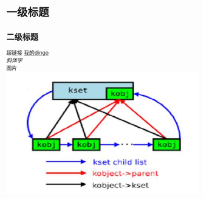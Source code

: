 # 一级标题
## 二级标题
超链接 [我的dingo](https://www.diigo.com/user/lantange198342?query=%E9%A9%B1%E5%8A%A8)  
_斜体字_  
图片![图片](/img/2019-03-12_175107.png)
